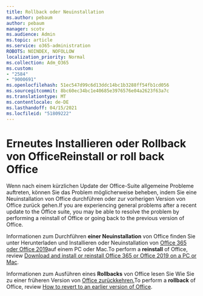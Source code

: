 ```yaml
---
title: Rollback oder Neuinstallation
ms.author: pebaum
author: pebaum
manager: scotv
ms.audience: Admin
ms.topic: article
ms.service: o365-administration
ROBOTS: NOINDEX, NOFOLLOW
localization_priority: Normal
ms.collection: Adm_O365
ms.custom:
- "2584"
- "9000691"
ms.openlocfilehash: 51ec547d99c6d13ddc14bc1b3288ff54fb1cd056
ms.sourcegitcommit: 8bc60ec34bc1e40685e3976576e04a2623f63a7c
ms.translationtype: MT
ms.contentlocale: de-DE
ms.lasthandoff: 04/15/2021
ms.locfileid: "51809222"
---
```

# <a name="reinstall-or-roll-back-office"></a><span data-ttu-id="98ec6-102">Erneutes Installieren oder Rollback von Office</span><span class="sxs-lookup"><span data-stu-id="98ec6-102">Reinstall or roll back Office</span></span>

<span data-ttu-id="98ec6-103">Wenn nach einem kürzlichen Update der Office-Suite allgemeine Probleme auftreten, können Sie das Problem möglicherweise beheben, indem Sie eine Neuinstallation von Office durchführen oder zur vorherigen Version von Office zurück gehen.</span><span class="sxs-lookup"><span data-stu-id="98ec6-103">If you are experiencing general problems after a recent update to the Office suite, you may be able to resolve the problem by performing a reinstall of Office or going back to the previous version of Office.</span></span>

<span data-ttu-id="98ec6-104">Informationen zum Durchführen **einer Neuinstallation** von Office finden Sie unter Herunterladen und Installieren oder Neuinstallation von [Office 365 oder Office 2019](https://support.office.com/article/download-and-install-or-reinstall-office-365-or-office-2019-on-a-pc-or-mac-4414eaaf-0478-48be-9c42-23adc4716658)auf einem PC oder Mac.</span><span class="sxs-lookup"><span data-stu-id="98ec6-104">To perform a **reinstall** of Office, review [Download and install or reinstall Office 365 or Office 2019 on a PC or Mac](https://support.office.com/article/download-and-install-or-reinstall-office-365-or-office-2019-on-a-pc-or-mac-4414eaaf-0478-48be-9c42-23adc4716658).</span></span>

<span data-ttu-id="98ec6-105">Informationen zum Ausführen eines **Rollbacks** von Office lesen Sie Wie Sie zu einer früheren Version von [Office zurückkehren.](https://support.microsoft.com/help/2770432/how-to-revert-to-an-earlier-version-of-office-2013-or-office-2016-clic)</span><span class="sxs-lookup"><span data-stu-id="98ec6-105">To perform a **rollback** of Office, review [How to revert to an earlier version of Office](https://support.microsoft.com/help/2770432/how-to-revert-to-an-earlier-version-of-office-2013-or-office-2016-clic).</span></span>
